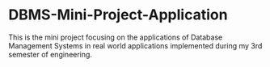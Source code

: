 # DBMS-Mini-Project-Application
This is the mini project focusing on the applications of Database Management Systems in real world applications implemented during my 3rd semester of engineering.
